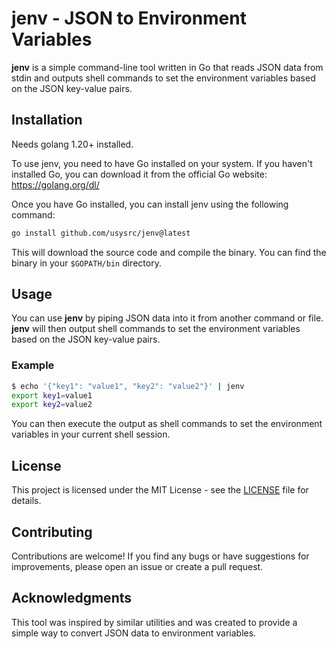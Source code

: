 # jenv - JSON to Environment Variables

**jenv** is a simple command-line tool written in Go that reads JSON data from stdin and outputs shell commands to set the environment variables based on the JSON key-value pairs.

## Installation
Needs golang 1.20+ installed.

To use jenv, you need to have Go installed on your system. If you haven't installed Go, you can download it from the official Go website: https://golang.org/dl/

Once you have Go installed, you can install jenv using the following command:

```bash
go install github.com/usysrc/jenv@latest
```

This will download the source code and compile the binary. You can find the binary in your `$GOPATH/bin` directory.

## Usage

You can use **jenv** by piping JSON data into it from another command or file. **jenv** will then output shell commands to set the environment variables based on the JSON key-value pairs.

### Example

```bash
$ echo '{"key1": "value1", "key2": "value2"}' | jenv
export key1=value1
export key2=value2
```

You can then execute the output as shell commands to set the environment variables in your current shell session.

## License

This project is licensed under the MIT License - see the [LICENSE](LICENSE) file for details.

## Contributing

Contributions are welcome! If you find any bugs or have suggestions for improvements, please open an issue or create a pull request.

## Acknowledgments

This tool was inspired by similar utilities and was created to provide a simple way to convert JSON data to environment variables.
